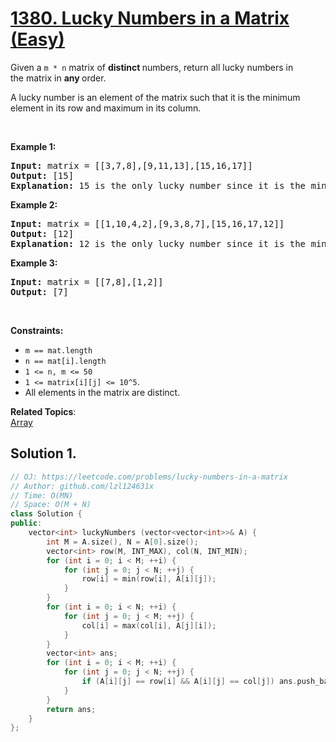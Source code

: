 # [1380. Lucky Numbers in a Matrix (Easy)](https://leetcode.com/problems/lucky-numbers-in-a-matrix)

<p>Given a <code>m * n</code> matrix of <strong>distinct </strong>numbers, return all lucky numbers in the&nbsp;matrix in <strong>any </strong>order.</p>

<p>A lucky number is an element of the matrix such that it is the minimum element in its row and maximum in its column.</p>

<p>&nbsp;</p>
<p><strong>Example 1:</strong></p>

<pre><strong>Input:</strong> matrix = [[3,7,8],[9,11,13],[15,16,17]]
<strong>Output:</strong> [15]
<strong>Explanation:</strong> 15 is the only lucky number since it is the minimum in its row and the maximum in its column
</pre>

<p><strong>Example 2:</strong></p>

<pre><strong>Input:</strong> matrix = [[1,10,4,2],[9,3,8,7],[15,16,17,12]]
<strong>Output:</strong> [12]
<strong>Explanation:</strong> 12 is the only lucky number since it is the minimum in its row and the maximum in its column.
</pre>

<p><strong>Example 3:</strong></p>

<pre><strong>Input:</strong> matrix = [[7,8],[1,2]]
<strong>Output:</strong> [7]
</pre>

<p>&nbsp;</p>
<p><strong>Constraints:</strong></p>

<ul>
	<li><code>m == mat.length</code></li>
	<li><code>n == mat[i].length</code></li>
	<li><code>1 &lt;= n, m &lt;= 50</code></li>
	<li><code>1 &lt;=&nbsp;matrix[i][j]&nbsp;&lt;= 10^5</code>.</li>
	<li>All elements in the matrix are distinct.</li>
</ul>

**Related Topics**:  
[Array](https://leetcode.com/tag/array/)

## Solution 1.

```cpp
// OJ: https://leetcode.com/problems/lucky-numbers-in-a-matrix
// Author: github.com/lzl124631x
// Time: O(MN)
// Space: O(M + N)
class Solution {
public:
    vector<int> luckyNumbers (vector<vector<int>>& A) {
        int M = A.size(), N = A[0].size();
        vector<int> row(M, INT_MAX), col(N, INT_MIN);
        for (int i = 0; i < M; ++i) {
            for (int j = 0; j < N; ++j) {
                row[i] = min(row[i], A[i][j]);
            }
        }
        for (int i = 0; i < N; ++i) {
            for (int j = 0; j < M; ++j) {
                col[i] = max(col[i], A[j][i]);
            }
        }
        vector<int> ans;
        for (int i = 0; i < M; ++i) {
            for (int j = 0; j < N; ++j) {
                if (A[i][j] == row[i] && A[i][j] == col[j]) ans.push_back(A[i][j]);
            }
        }
        return ans;
    }
};
```